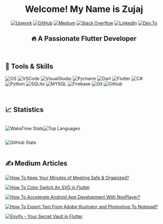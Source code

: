 <div align="center">

# Welcome! My Name is Zujaj

</div>

<div align="center">

[![Upwork](https://img.shields.io/badge/-UPWORK-73bb44?style=for-the-badge&logo=upwork&logoColor=white)](https://www.upwork.com/freelancers/~01025e3358c45e7bf1?s=996364627857502209)
[![GitHub](https://img.shields.io/badge/-GITHUB-333?style=for-the-badge&logo=github&logoColor=white)](https://github.com/Zujaj/zujaj)
[![Medium](https://img.shields.io/badge/Medium-12100E?style=for-the-badge&logo=medium&logoColor=white)](https://medium.com/@zujaj)
[![Stack Overflow](https://img.shields.io/badge/Stack_Overflow-FE7A16?style=for-the-badge&logo=stack-overflow&logoColor=white)](https://stackoverflow.com/users/4517075/zujaj-misbah-khan)
[![LinkedIn](https://img.shields.io/badge/-LINKEDIN-0077B5?style=for-the-badge&logo=linkedin&logoColor=white)](https://www.linkedin.com/in/zujaj-misbah-khan-4a43011bb/)
[![Dev.To](https://img.shields.io/badge/dev.to-0A0A0A?style=for-the-badge&logo=dev.to&logoColor=white)](https://dev.to/zujaj)

</div>

<!-- A <div> tag holding the Slogan -->
<div align="center">

## 🔥 A Passionate Flutter Developer

</div>

   <br/>

<!-- A <div> tag holdin the Tools & Skills Heading -->
<div align="left">

## 🧰 Tools & Skills

</div>

![OS](https://img.shields.io/badge/OS-Windows-informational?style=flat&logoColor=white&color=2bbc8a&logo=windows)
![VSCode](https://img.shields.io/badge/IDE-Visual_Studio_Code-informational?style=flat&logoColor=white&color=2bbc8a&logo=visual-studio-code)
![VisualStudio](https://img.shields.io/badge/IDE-Visual_Studio-informational?style=flat&logoColor=white&color=2bbc8a&logo=visual-studio)
![Pycharm](https://img.shields.io/badge/IDE-PyCharm-informational?style=flat&logoColor=white&color=2bbc8a&logo=pycharm)
![Dart](https://img.shields.io/badge/Code-Dart-informational?style=flat&logoColor=white&color=2bbc8a&logo=dart)
![Flutter](https://img.shields.io/badge/Code-Flutter-informational?style=flat&logoColor=white&color=2bbc8a&logo=flutter)
![C#](https://img.shields.io/badge/Code-C%23-blue?style=flat&logoColor=white&color=2bbc8a&logo=c-sharp)
![Python](https://img.shields.io/badge/Code-Python-informational?style=flat&logoColor=white&color=2bbc8a&logo=python)
![SQLite](https://img.shields.io/badge/Database-SQLite-informational?style=flat&logoColor=white&color=2bbc8a&logo=sqlite)
![MYSQL](https://img.shields.io/badge/Database-MySQL-informational?style=flat&logoColor=white&color=2bbc8a&logo=mysql)
![Firebase](https://img.shields.io/badge/BaaS-Firebase-informational?style=flat&logoColor=white&color=2bbc8a&logo=firebase)
![Git](https://img.shields.io/badge/DevOps-Git-informational?style=flat&logoColor=white&color=2bbc8a&logo=git)
![Github](https://img.shields.io/badge/DevOps-GitHub-informational?style=flat&logoColor=white&color=2bbc8a&logo=github)

   <br/>

<!-- A <div> tag holding the Statistics Heading -->
<div align = "left">

## 📈 Statistics

</div>

<!--A <div> tag holding the WakaTime & Language Statistics-->
<div style="display: flex; flex-direction: row;">

![WakaTime Stats](https://github-readme-stats.vercel.app/api/wakatime?username=zujaj&theme=dark&layout=compact)

![Top Languages](https://github-readme-stats.vercel.app/api/top-langs/?username=zujaj&theme=dark&layout=compact)

</div>

<!-- A <div> tag holding the GitHub Stats  -->
<div style="display: flex;">

![GitHub Stats](https://github-readme-stats.vercel.app/api?username=zujaj&theme=dark&include_all_commits=true&layout=extended)

</div>

<!-- A <div> tag holding the Medium Articles Heading -->
<div align="left">

## ✍️ Medium Articles

</div>

[![How To Keep Your Minutes of Meeting Safe & Organized?](https://github-readme-medium-recent-article.vercel.app/medium/@zujaj/0)](https://github-readme-medium-recent-article.vercel.app/medium/@zujaj/0)

[![How To Color Switch An SVG in Flutter](https://github-readme-medium-recent-article.vercel.app/medium/@zujaj/1)](https://github-readme-medium-recent-article.vercel.app/medium/@zujaj/1)

[![How To Accelerate Android App Development With NoxPlayer?](https://github-readme-medium-recent-article.vercel.app/medium/@zujaj/2)](https://github-readme-medium-recent-article.vercel.app/medium/@zujaj/2)

[![How To Export Text From Adobe Illustrator and Photoshop To Notepad?](https://github-readme-medium-recent-article.vercel.app/medium/@zujaj/3)](https://github-readme-medium-recent-article.vercel.app/medium/@zujaj/3)

[![Envify - Your Secret Vault in Flutter](https://github-readme-medium-recent-article.vercel.app/medium/@zujaj/4)](https://github-readme-medium-recent-article.vercel.app/medium/@zujaj/4)
